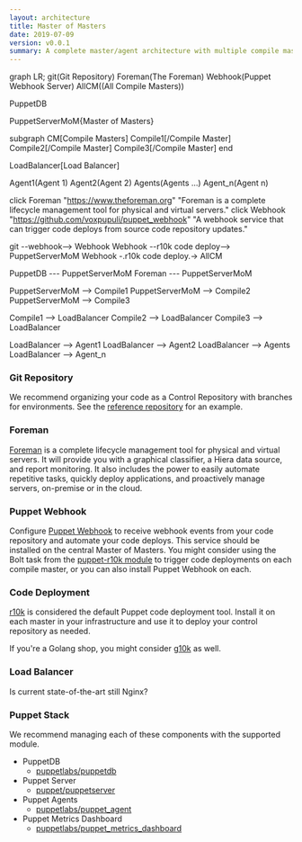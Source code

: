 ```yaml
---
layout: architecture
title: Master of Masters
date: 2019-07-09
version: v0.0.1
summary: A complete master/agent architecture with multiple compile masters and load balancing for redundancy.
---
```


<div class="mermaid">
  graph LR;
  git(Git Repository)
  Foreman(The Foreman)
  Webhook(Puppet Webhook Server)
  AllCM((All Compile Masters))

  PuppetDB

  PuppetServerMoM{Master of Masters}

  subgraph CM[Compile Masters]
      Compile1[/Compile Master\]
      Compile2[/Compile Master\]
      Compile3[/Compile Master\]
  end

  LoadBalancer[Load Balancer]

  Agent1(Agent 1)
  Agent2(Agent 2)
  Agents(Agents ...)
  Agent_n(Agent n)

  click Foreman "https://www.theforeman.org" "Foreman is a complete lifecycle management tool for physical and virtual servers."
  click Webhook "https://github.com/voxpupuli/puppet_webhook" "A webhook service that can trigger code deploys from source code repository updates."

  git --webhook--> Webhook
  Webhook --r10k code deploy--> PuppetServerMoM
  Webhook -.r10k code deploy.-> AllCM

  PuppetDB --- PuppetServerMoM
  Foreman --- PuppetServerMoM

  PuppetServerMoM --> Compile1
  PuppetServerMoM --> Compile2
  PuppetServerMoM --> Compile3

  Compile1 --> LoadBalancer
  Compile2 --> LoadBalancer
  Compile3 --> LoadBalancer

  LoadBalancer --> Agent1
  LoadBalancer --> Agent2
  LoadBalancer --> Agents
  LoadBalancer --> Agent_n
</div>


### Git Repository

We recommend organizing your code as a Control Repository with branches for
environments. See the [reference repository](https://github.com/puppetlabs/control-repo)
for an example.


### Foreman

[Foreman](https://www.theforeman.org) is a complete lifecycle management tool
for physical and virtual servers. It will provide you with a graphical
classifier, a Hiera data source, and report monitoring. It also includes the
power to easily automate repetitive tasks, quickly deploy applications, and
proactively manage servers, on-premise or in the cloud.


### Puppet Webhook

Configure [Puppet Webhook](https://github.com/voxpupuli/puppet_webhook) to receive
webhook events from your code repository and automate your code deploys. This
service should be installed on the central Master of Masters. You might consider
using the Bolt task from the [puppet-r10k module](https://github.com/voxpupuli/puppet-r10k/blob/master/tasks/deploy.json)
to trigger code deployments on each compile master, or you can also install
Puppet Webhook on each.


### Code Deployment

[r10k](https://github.com/puppetlabs/r10k) is considered the default Puppet code
deployment tool. Install it on each master in your infrastructure and use it to
deploy your control repository as needed.

If you're a Golang shop, you might consider [g10k](https://github.com/xorpaul/g10k) as well.


### Load Balancer

Is current state-of-the-art still Nginx?


### Puppet Stack

We recommend managing each of these components with the supported module.

* PuppetDB
    * [puppetlabs/puppetdb](https://forge.puppet.com/puppetlabs/puppetdb)
* Puppet Server
    * [puppet/puppetserver](https://forge.puppet.com/puppet/puppetserver)
* Puppet Agents
    * [puppetlabs/puppet_agent](https://forge.puppet.com/puppetlabs/puppet_agent)
* Puppet Metrics Dashboard
    * [puppetlabs/puppet_metrics_dashboard](https://forge.puppet.com/puppetlabs/puppet_metrics_dashboard)
